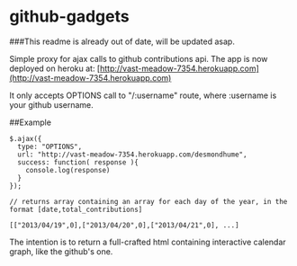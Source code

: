 github-gadgets
==============

###This readme is already out of date, will be updated asap.

Simple proxy for ajax calls to github contributions api.
The app is now deployed on heroku at:
[http://vast-meadow-7354.herokuapp.com](http://vast-meadow-7354.herokuapp.com)

It only accepts OPTIONS call to "/:username" route, where :username is your github username.

##Example
```
$.ajax({
  type: "OPTIONS",
  url: "http://vast-meadow-7354.herokuapp.com/desmondhume",
  success: function( response ){
    console.log(response)
  }
});

// returns array containing an array for each day of the year, in the format [date,total_contributions]

[["2013/04/19",0],["2013/04/20",0],["2013/04/21",0], ...]
```

The intention is to return a full-crafted html containing interactive calendar graph, like the github's one.